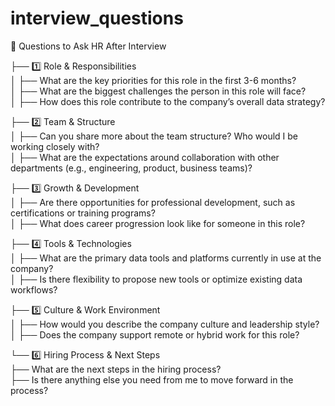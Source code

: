# interview_questions

📌 Questions to Ask HR After Interview

├── 1️⃣ Role & Responsibilities  
│   ├── What are the key priorities for this role in the first 3-6 months?  
│   ├── What are the biggest challenges the person in this role will face?  
│   ├── How does this role contribute to the company’s overall data strategy?  

├── 2️⃣ Team & Structure  
│   ├── Can you share more about the team structure? Who would I be working closely with?  
│   ├── What are the expectations around collaboration with other departments (e.g., engineering, product, business teams)?  

├── 3️⃣ Growth & Development  
│   ├── Are there opportunities for professional development, such as certifications or training programs?  
│   ├── What does career progression look like for someone in this role?  

├── 4️⃣ Tools & Technologies  
│   ├── What are the primary data tools and platforms currently in use at the company?  
│   ├── Is there flexibility to propose new tools or optimize existing data workflows?  

├── 5️⃣ Culture & Work Environment  
│   ├── How would you describe the company culture and leadership style?  
│   ├── Does the company support remote or hybrid work for this role?  

└── 6️⃣ Hiring Process & Next Steps  
    ├── What are the next steps in the hiring process?  
    ├── Is there anything else you need from me to move forward in the process?  
